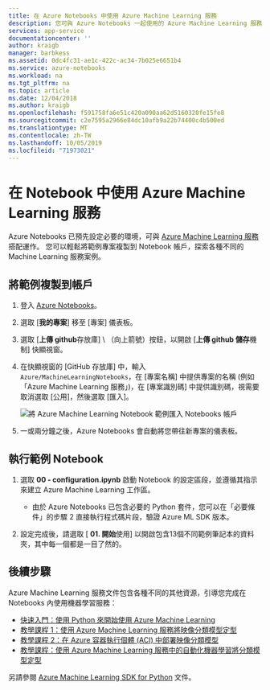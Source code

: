 ```yaml
---
title: 在 Azure Notebooks 中使用 Azure Machine Learning 服務
description: 您可與 Azure Notebooks 一起使用的 Azure Machine Learning 服務範例 Notebooks 概觀。
services: app-service
documentationcenter: ''
author: kraigb
manager: barbkess
ms.assetid: 0dc4fc31-ae1c-422c-ac34-7b025e6651b4
ms.service: azure-notebooks
ms.workload: na
ms.tgt_pltfrm: na
ms.topic: article
ms.date: 12/04/2018
ms.author: kraigb
ms.openlocfilehash: f591758fa6e51c420a090aa62d5160320fe15fe8
ms.sourcegitcommit: c2e7595a2966e84dc10afb9a22b74400c4b500ed
ms.translationtype: MT
ms.contentlocale: zh-TW
ms.lasthandoff: 10/05/2019
ms.locfileid: "71973021"
---
```

# <a name="use-azure-machine-learning-service-in-a-notebook"></a>在 Notebook 中使用 Azure Machine Learning 服務

Azure Notebooks 已預先設定必要的環境，可與 [Azure Machine Learning 服務](/azure/machine-learning/service/)搭配運作。 您可以輕鬆將範例專案複製到 Notebook 帳戶，探索各種不同的 Machine Learning 服務案例。

## <a name="clone-the-sample-into-your-account"></a>將範例複製到帳戶

1. 登入 [Azure Notebooks](https://notebooks.azure.com/)。
1. 選取 [**我的專案**] 移至 [專案] 儀表板。
1. 選取 [**上傳 github**存放庫] \ （向上箭號）按鈕，以開啟 [**上傳 github 儲存**機制] 快顯視窗。
1. 在快顯視窗的 [GitHub 存放庫] 中，輸入 `Azure/MachineLearningNotebooks`，在 [專案名稱] 中提供專案的名稱 (例如「Azure Machine Learning 服務」)，在 [專案識別碼] 中提供識別碼，視需要取消選取 [公用]，然後選取 [匯入]。

    ![將 Azure Machine Learning Notebook 範例匯入 Notebooks 帳戶](media/azureml-import-project.png)

1. 一或兩分鐘之後，Azure Notebooks 會自動將您帶往新專案的儀表板。

## <a name="run-a-sample-notebook"></a>執行範例 Notebook

1. 選取 **00 - configuration.ipynb** 啟動 Notebook 的設定區段，並遵循其指示來建立 Azure Machine Learning 工作區。

    - 由於 Azure Notebooks 已包含必要的 Python 套件，您可以在「必要條件」的步驟 2 直接執行程式碼片段，驗證 Azure ML SDK 版本。

1. 設定完成後，請選取 [ **01. 開始**使用] 以開啟包含13個不同範例筆記本的資料夾，其中每一個都是一目了然的。

## <a name="next-steps"></a>後續步驟

Azure Machine Learning 服務文件包含各種不同的其他資源，引導您完成在 Notebooks 內使用機器學習服務：

- [快速入門：使用 Python 來開始使用 Azure Machine Learning](https://docs.microsoft.com/azure/machine-learning/service/quickstart-create-workspace-with-python)
- [教學課程 1：使用 Azure Machine Learning 服務將映像分類模型定型](https://docs.microsoft.com/azure/machine-learning/service/tutorial-train-models-with-aml)
- [教學課程 2：在 Azure 容器執行個體 (ACI) 中部署映像分類模型](https://docs.microsoft.com/azure/machine-learning/service/tutorial-deploy-models-with-aml)
- [教學課程：使用 Azure Machine Learning 服務中的自動化機器學習將分類模型定型](https://docs.microsoft.com/azure/machine-learning/service/tutorial-auto-train-models)

另請參閱 [Azure Machine Learning SDK for Python](https://docs.microsoft.com/python/api/overview/azure/ml/intro?view=azure-ml-py) 文件。
